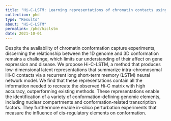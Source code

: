 ```yaml
---
title: "Hi-C-LSTM: Learning representations of chromatin contacts using a recurrent neural network identifies genomic drivers of conformation"
collection: phd
type: "Results"
about: "Hi-C-LSTM"
permalink: /phd/hiclstm
date: 2021-10-01
---
```


Despite the availability of chromatin conformation capture experiments, discerning the relationship between the 1D genome and 3D conformation remains a challenge, which limits our understanding of their affect on gene expression and disease. We propose Hi-C-LSTM, a method that produces low-dimensional latent representations that summarize intra-chromosomal Hi-C contacts via a recurrent long short-term memory (LSTM) neural network model. We find that these representations contain all the information needed to recreate the observed Hi-C matrix with high accuracy, outperforming existing methods. These representations enable the identification of a variety of conformation-defining genomic elements, including nuclear compartments and conformation-related transcription factors. They furthermore enable in-silico perturbation experiments that measure the influence of cis-regulatory elements on conformation.